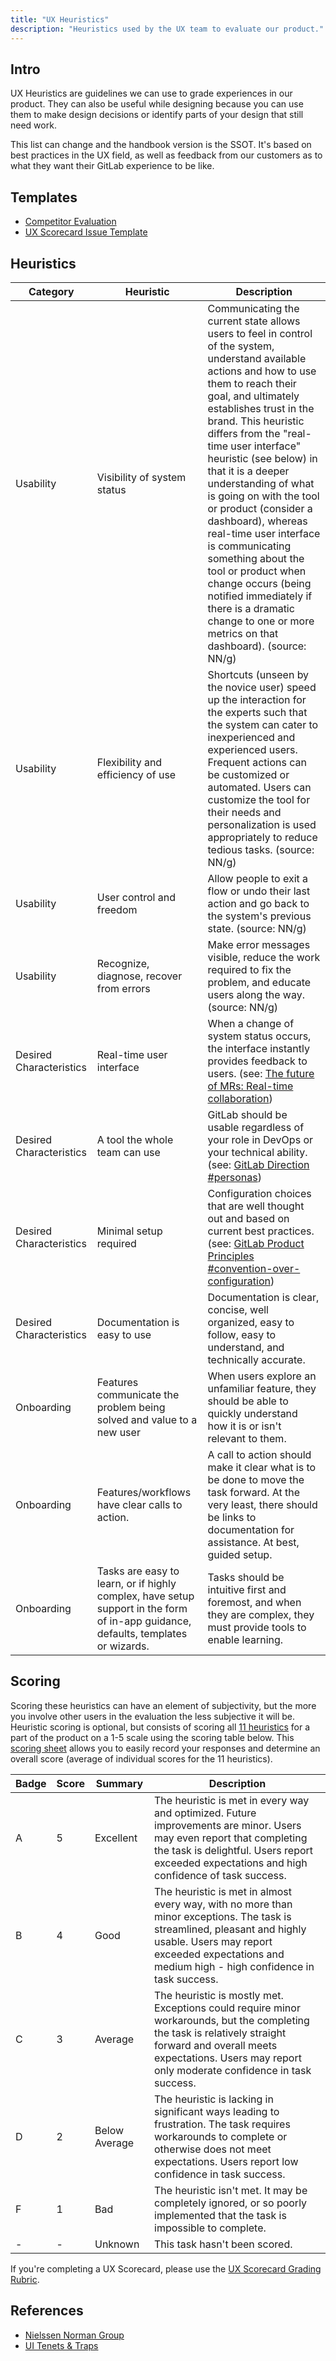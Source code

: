 ```yaml
---
title: "UX Heuristics"
description: "Heuristics used by the UX team to evaluate our product."
---
```


## Intro

UX Heuristics are guidelines we can use to grade experiences in our product. They can also be useful while designing because you can use them to make design decisions or identify parts of your design that still need work.

This list can change and the handbook version is the SSOT. It's based on best practices in the UX field, as well as feedback from our customers as to what they want their GitLab experience to be like.

## Templates

- [Competitor Evaluation](https://gitlab.com/gitlab-org/competitor-evaluations/-/issues/new?issuable_template=Competitor%20Evaluation)
- [UX Scorecard Issue Template](https://gitlab.com/gitlab-org/gitlab-design/-/issues/new?issuable_template=UX%20Scorecard%20Part%201)

## Heuristics

| Category | Heuristic | Description |
| ------ | ------ | ------ |
| Usability | Visibility of system status | Communicating the current state allows users to feel in control of the system, understand available actions and how to use them to reach their goal, and ultimately establishes trust in the brand. This heuristic differs from the "real-time user interface" heuristic (see below) in that it is a deeper understanding of what is going on with the tool or product (consider a dashboard), whereas real-time user interface is communicating something about the tool or product when change occurs (being notified immediately if there is a dramatic change to one or more metrics on that dashboard). (source: NN/g) |
| Usability | Flexibility and efficiency of use | Shortcuts (unseen by the novice user) speed up the interaction for the experts such that the system can cater to inexperienced and experienced users. Frequent actions can be customized or automated. Users can customize the tool for their needs and personalization is used appropriately to reduce tedious tasks. (source: NN/g) |
| Usability | User control and freedom | Allow people to exit a flow or undo their last action and go back to the system's previous state. (source: NN/g) |
| Usability | Recognize, diagnose, recover from errors | Make error messages visible, reduce the work required to fix the problem, and educate users along the way. (source: NN/g) |
| Desired Characteristics | Real-time user interface | When a change of system status occurs, the interface instantly provides feedback to users. (see: [The future of MRs: Real-time collaboration](https://about.gitlab.com/blog/2019/12/19/future-merge-requests-realtime-collab/)) |
| Desired Characteristics | A tool the whole team can use | GitLab should be usable regardless of your role in DevOps or your technical ability. (see: [GitLab Direction #personas](https://about.gitlab.com/direction/#personas)) |
| Desired Characteristics | Minimal setup required | Configuration choices that are well thought out and based on current best practices. (see: [GitLab Product Principles #convention-over-configuration](/handbook/product/product-principles/#convention-over-configuration)) |
| Desired Characteristics | Documentation is easy to use | Documentation is clear, concise, well organized, easy to follow, easy to understand, and technically accurate. |
| Onboarding | Features communicate the problem being solved and value to a new user | When users explore an unfamiliar feature, they should be able to quickly understand how it is or isn't relevant to them. |
| Onboarding | Features/workflows have clear calls to action. | A call to action should make it clear what is to be done to move the task forward.  At the very least, there should be links to documentation for assistance. At best, guided setup.|
| Onboarding | Tasks are easy to learn, or if highly complex, have setup support in the form of in-app guidance, defaults, templates or wizards. | Tasks should be intuitive first and foremost, and when they are complex, they must provide tools to enable learning. |

## Scoring

Scoring these heuristics can have an element of subjectivity, but the more you involve other users in the evaluation the less subjective it will be. Heuristic scoring is optional, but consists of scoring all [11 heuristics](/handbook/product/ux/heuristics/#heuristics) for a part of the product on a 1-5 scale using the scoring table below. This [scoring sheet](https://docs.google.com/spreadsheets/d/1KwktDjTnM7eZlI8aj3jk7KbRpkfexJV20-6cTNMtz5w/edit?usp=sharing) allows you to easily record your responses and determine an overall score (average of individual scores for the 11 heuristics).

| Badge | Score | Summary | Description |
| --- | --- | --- | --- |
| A | 5 | Excellent | The heuristic is met in every way and optimized. Future improvements are minor. Users may even report that completing the task is delightful. Users report exceeded expectations and high confidence of task success. |
| B | 4 | Good | The heuristic is met in almost every way, with no more than minor exceptions. The task is streamlined, pleasant and highly usable. Users may report exceeded expectations and medium high - high confidence in task success. |
| C | 3 | Average | The heuristic is mostly met. Exceptions could require minor workarounds, but the completing the task is relatively straight forward and overall meets expectations. Users may report only moderate confidence in task success. |
| D | 2 | Below Average | The heuristic is lacking in significant ways leading to frustration. The task requires workarounds to complete or otherwise does not meet expectations. Users report low confidence in task success. |
| F | 1 | Bad | The heuristic isn't met. It may be completely ignored, or so poorly implemented that the task is impossible to complete. |
| - | - | Unknown | This task hasn't been scored. |

If you're completing a UX Scorecard, please use the [UX Scorecard Grading Rubric](/handbook/product/ux/ux-scorecards/#grading-rubric).

## References

- [Nielssen Norman Group](https://www.nngroup.com/articles/ten-usability-heuristics/)
- [UI Tenets & Traps](https://uitraps.com/)
